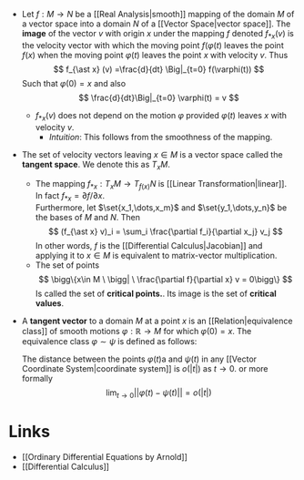 * Let $f:M\to N$ be a [[Real Analysis|smooth]] mapping of the domain $M$ of a vector space into a domain $N$ of a [[Vector Space|vector space]]. The **image** of the  vector $v$ with origin $x$ under the mapping $f$ denoted $f_{\ast x}(v)$ is the velocity vector with which the moving point $f(\varphi(t)$ leaves the point $f(x)$ when the moving point $\varphi(t)$ leaves the point $x$ with velocity $v$. Thus
  $$
  f_{\ast x} (v) =\frac{d}{dt} \Big|_{t=0} f(\varphi(t))
  $$
  Such that $\varphi(0) = x$ and also 
  $$
  \frac{d}{dt}\Big|_{t=0} \varphi(t) = v
  $$
	* $f_{\ast x}(v)$ does not depend on the motion $\varphi$ provided $\varphi(t)$ leaves $x$ with velocity $v$. 
		* *Intuition*: This follows from the smoothness of the mapping.

* The set of velocity vectors leaving $x\in M$ is a vector space called the **tangent space**. We denote this as $T_x M$. 
	* The mapping $f_{\ast  x}: T_x M \to T_{f(x)} N$ is [[Linear Transformation|linear]].  In fact  $f_{\ast x}=\partial f/\partial x$.  
	  Furthermore, let $\set{x_1,\dots,x_m}$ and $\set{y_1,\dots,y_n}$ be the bases of $M$ and $N$. Then
	  $$
	  (f_{\ast x} v)_i = \sum_i \frac{\partial f_i}{\partial x_j} v_j
	  $$
	  In other words, $f$ is the [[Differential Calculus|Jacobian]] and applying it to $x\in M$ is equivalent to matrix-vector multiplication. 
	* The set of points 
	  $$
	  \bigg\{x\in M  \ \bigg| \ \frac{\partial f}{\partial x}  v = 0\bigg\}
	  $$
	  Is called the set of **critical points.**. Its image is the set of  **critical values**.

* A **tangent vector** to a domain $M$ at a point $x$ is an [[Relation|equivalence class]] of smooth motions $\varphi: \mathbb{R} \to M$ for which $\varphi(0)=x$.  The equivalence class $\varphi \sim \psi$ is defined as follows: 
  
  The distance between the points $\varphi(t)$a and $\psi (t)$ in any [[Vector Coordinate System|coordinate system]] is $o(|t|)$ as $t\to 0$. or more formally
  $$
  \lim_{t\to 0}|| \varphi(t) -\psi(t) || = o(|t|)
  $$


# Links
* [[Ordinary Differential Equations by Arnold]]
* [[Differential Calculus]]